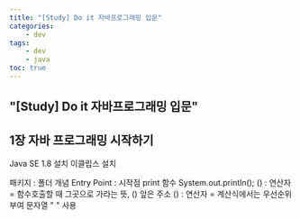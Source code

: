 ```yaml
---
title: "[Study] Do it 자바프로그래밍 입문"
categories:
    - dev
tags:
    - dev
    - java
toc: true
---
```

## "[Study] Do it 자바프로그래밍 입문"

## 1장 자바 프로그래밍 시작하기

Java SE 1.8 설치
이클립스 설치

패키지 : 폴더 개념
Entry Point : 시작점
print 함수
System.out.println();
() : 연산자 = 함수호출할 때 그곳으로 가라는 뜻, () 앞은 주소
() : 연산자 = 계산식에서는 우선순위 부여
문자열 " " 사용




<!--stackedit_data:
eyJoaXN0b3J5IjpbLTE1NDY5Nzc5NjksLTE0MzE2Nzk3MjNdfQ
==
-->